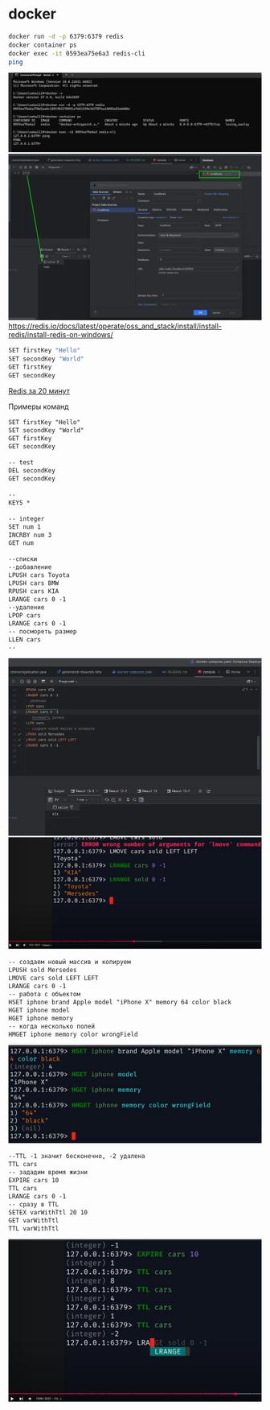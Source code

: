 # docker

```bash
docker run -d -p 6379:6379 redis
docker container ps
docker exec -it 0593ea75e6a3 redis-cli
ping
```
![img.png](image/img.png)
![img_1.png](image/img_1.png)
https://redis.io/docs/latest/operate/oss_and_stack/install/install-redis/install-redis-on-windows/

```bash
SET firstKey "Hello"
SET secondKey "World"
GET firstKey
GET secondKey

```

[Redis за 20 минут](https://www.youtube.com/watch?v=QpBaA6B1U90&t=2s)

Примеры команд
```redis
SET firstKey "Hello"
SET secondKey "World"
GET firstKey
GET secondKey

-- test
DEL secondKey
GET secondKey

--
KEYS *

-- integer
SET num 1
INCRBY num 3
GET num

--списки
--добавление
LPUSH cars Toyota
LPUSH cars BMW
RPUSH cars KIA
LRANGE cars 0 -1
--удаление
LPOP cars
LRANGE cars 0 -1
-- посмореть размер
LLEN cars
--
```
![img_3.png](image/img_3.png)
![img_2.png](image/img_2.png)


```redis
-- создаем новый массив и копируем
LPUSH sold Mersedes
LMOVE cars sold LEFT LEFT
LRANGE cars 0 -1
-- работа с объектом
HSET iphone brand Apple model "iPhone X" memory 64 color black
HGET iphone model
HGET iphone memory
-- когда несколько полей
HMGET iphone memory color wrongField
```
![img_4.png](image/img_4.png)

```redis
--TTL -1 значит бесконечно, -2 удалена
TTL cars
-- зададим время жизни
EXPIRE cars 10
TTL cars
LRANGE cars 0 -1
-- сразу в TTL
SETEX varWithTtl 20 10
GET varWithTtl
TTL varWithTtl
```
![img_5.png](image/img_5.png)